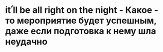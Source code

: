 # it՛ll be all right on the night - Какое - то мероприятие будет успешным, даже если подготовка к нему шла неудачно
